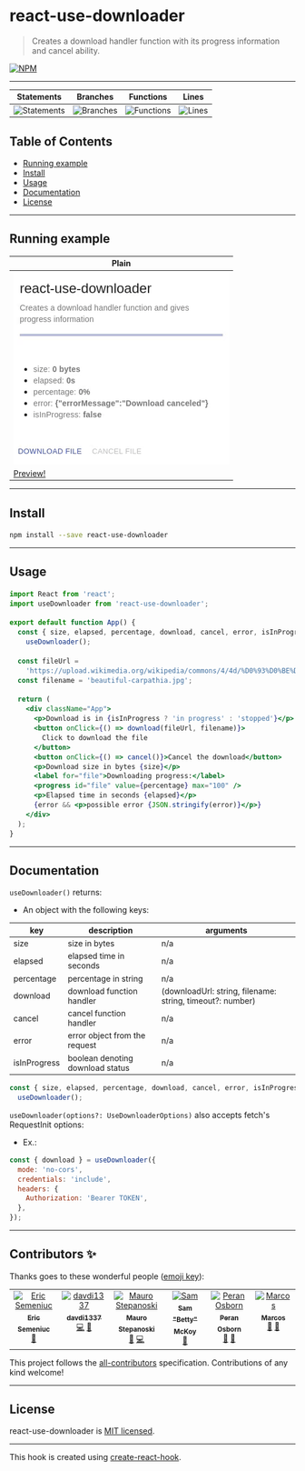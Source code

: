 # react-use-downloader

> Creates a download handler function with its progress information and cancel ability.

[![NPM](https://img.shields.io/npm/v/react-use-downloader.svg)](https://www.npmjs.com/package/react-use-downloader)

---

| Statements                                                                                      | Branches                                                                                 | Functions                                                                                     | Lines                                                                                 |
| ----------------------------------------------------------------------------------------------- | ---------------------------------------------------------------------------------------- | --------------------------------------------------------------------------------------------- | ------------------------------------------------------------------------------------- |
| ![Statements](https://img.shields.io/badge/statements-87.38%25-yellow.svg?style=flat&logo=jest) | ![Branches](https://img.shields.io/badge/branches-72.5%25-red.svg?style=flat&logo=jest) | ![Functions](https://img.shields.io/badge/functions-81.81%25-yellow.svg?style=flat&logo=jest) | ![Lines](https://img.shields.io/badge/lines-88%25-yellow.svg?style=flat&logo=jest) |

## Table of Contents

- [Running example](#running-example)
- [Install](#install)
- [Usage](#usage)
- [Documentation](#documentation)
- [License](#license)

---

## Running example

| Plain                                                           |
| --------------------------------------------------------------- |
| ![Example](./assets/readme.gif)                                 |
| [Preview!](https://codesandbox.io/s/react-use-downloader-0zzoq) |

---

## Install

```bash
npm install --save react-use-downloader
```

---

## Usage

```jsx
import React from 'react';
import useDownloader from 'react-use-downloader';

export default function App() {
  const { size, elapsed, percentage, download, cancel, error, isInProgress } =
    useDownloader();

  const fileUrl =
    'https://upload.wikimedia.org/wikipedia/commons/4/4d/%D0%93%D0%BE%D0%B2%D0%B5%D1%80%D0%BB%D0%B0_%D1%96_%D0%9F%D0%B5%D1%82%D1%80%D0%BE%D1%81_%D0%B2_%D0%BF%D1%80%D0%BE%D0%BC%D1%96%D0%BD%D1%8F%D1%85_%D0%B2%D1%80%D0%B0%D0%BD%D1%96%D1%88%D0%BD%D1%8C%D0%BE%D0%B3%D0%BE_%D1%81%D0%BE%D0%BD%D1%86%D1%8F.jpg';
  const filename = 'beautiful-carpathia.jpg';

  return (
    <div className="App">
      <p>Download is in {isInProgress ? 'in progress' : 'stopped'}</p>
      <button onClick={() => download(fileUrl, filename)}>
        Click to download the file
      </button>
      <button onClick={() => cancel()}>Cancel the download</button>
      <p>Download size in bytes {size}</p>
      <label for="file">Downloading progress:</label>
      <progress id="file" value={percentage} max="100" />
      <p>Elapsed time in seconds {elapsed}</p>
      {error && <p>possible error {JSON.stringify(error)}</p>}
    </div>
  );
}
```

---

## Documentation

`useDownloader()` returns:

- An object with the following keys:

| key          | description                      | arguments                                                 |
| ------------ | -------------------------------- | --------------------------------------------------------- |
| size         | size in bytes                    | n/a                                                       |
| elapsed      | elapsed time in seconds          | n/a                                                       |
| percentage   | percentage in string             | n/a                                                       |
| download     | download function handler        | (downloadUrl: string, filename: string, timeout?: number) |
| cancel       | cancel function handler          | n/a                                                       |
| error        | error object from the request    | n/a                                                       |
| isInProgress | boolean denoting download status | n/a                                                       |

```jsx
const { size, elapsed, percentage, download, cancel, error, isInProgress } =
  useDownloader();
```

`useDownloader(options?: UseDownloaderOptions)` also accepts fetch's RequestInit options:

- Ex.:

```jsx
const { download } = useDownloader({
  mode: 'no-cors',
  credentials: 'include',
  headers: {
    Authorization: 'Bearer TOKEN',
  },
});
```

---

## Contributors ✨

Thanks goes to these wonderful people ([emoji key](https://allcontributors.org/docs/en/emoji-key)):

<!-- ALL-CONTRIBUTORS-LIST:START - Do not remove or modify this section -->
<!-- prettier-ignore-start -->
<!-- markdownlint-disable -->
<table>
  <tbody>
    <tr>
      <td align="center" valign="top" width="14.28%"><a href="https://semeniuc.ml/"><img src="https://avatars.githubusercontent.com/u/3838856?v=4?s=100" width="100px;" alt="Eric Semeniuc"/><br /><sub><b>Eric Semeniuc</b></sub></a><br /><a href="#ideas-esemeniuc" title="Ideas, Planning, & Feedback">🤔</a></td>
      <td align="center" valign="top" width="14.28%"><a href="https://github.com/davdi1337"><img src="https://avatars.githubusercontent.com/u/66253422?v=4?s=100" width="100px;" alt="davdi1337"/><br /><sub><b>davdi1337</b></sub></a><br /><a href="https://github.com/the-bugging/react-use-downloader/commits?author=davdi1337" title="Code">💻</a> <a href="https://github.com/the-bugging/react-use-downloader/issues?q=author%3Adavdi1337" title="Bug reports">🐛</a></td>
      <td align="center" valign="top" width="14.28%"><a href="https://heliusit.net"><img src="https://avatars.githubusercontent.com/u/7851219?v=4?s=100" width="100px;" alt="Mauro Stepanoski"/><br /><sub><b>Mauro Stepanoski</b></sub></a><br /><a href="#ideas-mastepanoski" title="Ideas, Planning, & Feedback">🤔</a> <a href="https://github.com/the-bugging/react-use-downloader/commits?author=mastepanoski" title="Code">💻</a></td>
      <td align="center" valign="top" width="14.28%"><a href="http://bzbetty.blogspot.com"><img src="https://avatars.githubusercontent.com/u/533131?v=4?s=100" width="100px;" alt="Sam "Betty" McKoy"/><br /><sub><b>Sam "Betty" McKoy</b></sub></a><br /><a href="https://github.com/the-bugging/react-use-downloader/issues?q=author%3Abzbetty" title="Bug reports">🐛</a></td>
      <td align="center" valign="top" width="14.28%"><a href="https://github.com/peranosborn"><img src="https://avatars.githubusercontent.com/u/1318002?v=4?s=100" width="100px;" alt="Peran Osborn"/><br /><sub><b>Peran Osborn</b></sub></a><br /><a href="https://github.com/the-bugging/react-use-downloader/issues?q=author%3Aperanosborn" title="Bug reports">🐛</a> <a href="#ideas-peranosborn" title="Ideas, Planning, & Feedback">🤔</a></td>
      <td align="center" valign="top" width="14.28%"><a href="https://github.com/MarcosRS"><img src="https://avatars.githubusercontent.com/u/12486814?v=4?s=100" width="100px;" alt="Marcos"/><br /><sub><b>Marcos</b></sub></a><br /><a href="https://github.com/the-bugging/react-use-downloader/issues?q=author%3AMarcosRS" title="Bug reports">🐛</a> <a href="#ideas-MarcosRS" title="Ideas, Planning, & Feedback">🤔</a></td>
    </tr>
  </tbody>
</table>

<!-- markdownlint-restore -->
<!-- prettier-ignore-end -->

<!-- ALL-CONTRIBUTORS-LIST:END -->

This project follows the [all-contributors](https://github.com/all-contributors/all-contributors) specification. Contributions of any kind welcome!

---

## License

react-use-downloader is [MIT licensed](./LICENSE).

---

This hook is created using [create-react-hook](https://github.com/hermanya/create-react-hook).
